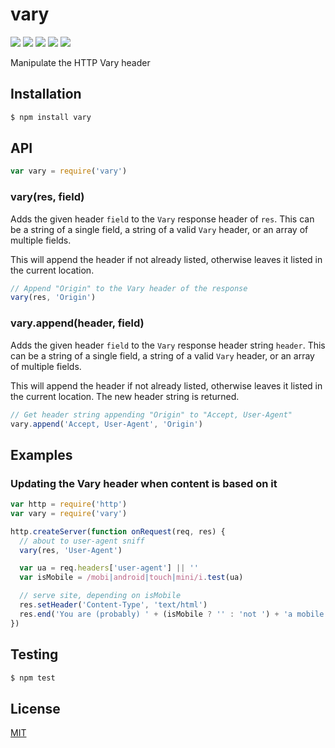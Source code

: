 # vary

[![](https://img.shields.io/npm/v/vary.svg)](https://npmjs.org/package/vary) [![](https://img.shields.io/npm/dm/vary.svg)](https://npmjs.org/package/vary) [![](https://img.shields.io/node/v/vary.svg)](http://nodejs.org/download/) [![](https://img.shields.io/travis/jshttp/vary/master.svg)](https://travis-ci.org/jshttp/vary) [![](https://img.shields.io/coveralls/jshttp/vary/master.svg)](https://coveralls.io/r/jshttp/vary)

Manipulate the HTTP Vary header

## Installation

```bash
$ npm install vary
```

## API

```javascript
var vary = require('vary')
```

### vary\(res, field\)

Adds the given header `field` to the `Vary` response header of `res`. This can be a string of a single field, a string of a valid `Vary` header, or an array of multiple fields.

This will append the header if not already listed, otherwise leaves it listed in the current location.

```javascript
// Append "Origin" to the Vary header of the response
vary(res, 'Origin')
```

### vary.append\(header, field\)

Adds the given header `field` to the `Vary` response header string `header`. This can be a string of a single field, a string of a valid `Vary` header, or an array of multiple fields.

This will append the header if not already listed, otherwise leaves it listed in the current location. The new header string is returned.

```javascript
// Get header string appending "Origin" to "Accept, User-Agent"
vary.append('Accept, User-Agent', 'Origin')
```

## Examples

### Updating the Vary header when content is based on it

```javascript
var http = require('http')
var vary = require('vary')

http.createServer(function onRequest(req, res) {
  // about to user-agent sniff
  vary(res, 'User-Agent')

  var ua = req.headers['user-agent'] || ''
  var isMobile = /mobi|android|touch|mini/i.test(ua)

  // serve site, depending on isMobile
  res.setHeader('Content-Type', 'text/html')
  res.end('You are (probably) ' + (isMobile ? '' : 'not ') + 'a mobile user')
})
```

## Testing

```bash
$ npm test
```

## License

[MIT](https://github.com/ericliang12345/my-study/tree/61bcf23525950856ab2027fa9d23e30c458d927a/NodeJs_Express_hello/node_modules/express/node_modules/vary/LICENSE/README.md)

